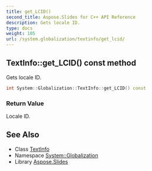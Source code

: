 ```yaml
---
title: get_LCID()
second_title: Aspose.Slides for C++ API Reference
description: Gets locale ID.
type: docs
weight: 105
url: /system.globalization/textinfo/get_lcid/
---
```

## TextInfo::get_LCID() const method


Gets locale ID.

```cpp
int System::Globalization::TextInfo::get_LCID() const
```


### Return Value

Locale ID.

## See Also

* Class [TextInfo](../)
* Namespace [System::Globalization](../../)
* Library [Aspose.Slides](../../../)